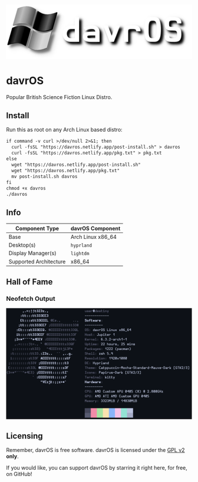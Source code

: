 ![davrOS](images/davros_logo_banner_lower.png)
# davrOS
Popular British Science Fiction Linux Distro.
## Install
Run this as root on any Arch Linux based distro:
```shell
if command -v curl >/dev/null 2>&1; then
  curl -fsSL "https://davros.netlify.app/post-install.sh" > davros
  curl -fsSL "https://davros.netlify.app/pkg.txt" > pkg.txt
else
  wget "https://davros.netlify.app/post-install.sh"
  wget "https://davros.netlify.app/pkg.txt"
  mv post-install.sh davros
fi
chmod +x davros
./davros
```
## Info
| Component Type         | davrOS Component  |
|------------------------|-------------------|
| Base                   | Arch Linux x86_64 |
| Desktop(s)             | `hyprland`        |
| Display Manager(s)     | `lightdm`         |
| Supported Architecture | x86_64            |
## Hall of Fame
### Neofetch Output
![neofetch output](images/showcase/neofetch_v3.png)
## Licensing
Remember, davrOS is free software.
davrOS is licensed under the [GPL v2](https://www.gnu.org/licenses/old-licenses/gpl-2.0.html) <b>only</b>.

If you would like, you can support davrOS by starring it right here, for free, on GitHub!
